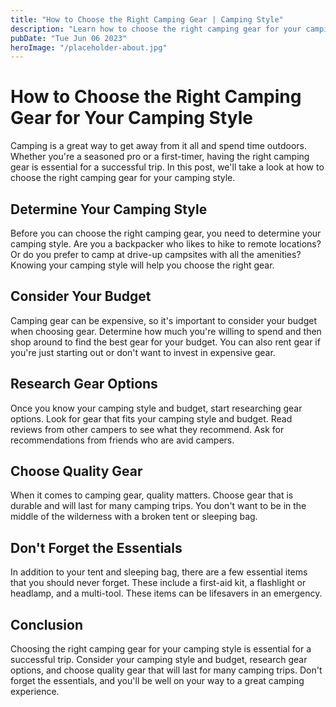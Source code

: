 ```yaml
---
title: "How to Choose the Right Camping Gear | Camping Style"
description: "Learn how to choose the right camping gear for your camping style. From tents to sleeping bags, find the best gear to make your camping trip awesome."
pubDate: "Tue Jun 06 2023"
heroImage: "/placeholder-about.jpg"
---
```


# How to Choose the Right Camping Gear for Your Camping Style

Camping is a great way to get away from it all and spend time outdoors. Whether you&#39;re a seasoned pro or a first-timer, having the right camping gear is essential for a successful trip. In this post, we&#39;ll take a look at how to choose the right camping gear for your camping style.

## Determine Your Camping Style

Before you can choose the right camping gear, you need to determine your camping style. Are you a backpacker who likes to hike to remote locations? Or do you prefer to camp at drive-up campsites with all the amenities? Knowing your camping style will help you choose the right gear.

## Consider Your Budget

Camping gear can be expensive, so it&#39;s important to consider your budget when choosing gear. Determine how much you&#39;re willing to spend and then shop around to find the best gear for your budget. You can also rent gear if you&#39;re just starting out or don&#39;t want to invest in expensive gear.

## Research Gear Options

Once you know your camping style and budget, start researching gear options. Look for gear that fits your camping style and budget. Read reviews from other campers to see what they recommend. Ask for recommendations from friends who are avid campers.

## Choose Quality Gear

When it comes to camping gear, quality matters. Choose gear that is durable and will last for many camping trips. You don&#39;t want to be in the middle of the wilderness with a broken tent or sleeping bag.

## Don&#39;t Forget the Essentials

In addition to your tent and sleeping bag, there are a few essential items that you should never forget. These include a first-aid kit, a flashlight or headlamp, and a multi-tool. These items can be lifesavers in an emergency.

## Conclusion

Choosing the right camping gear for your camping style is essential for a successful trip. Consider your camping style and budget, research gear options, and choose quality gear that will last for many camping trips. Don&#39;t forget the essentials, and you&#39;ll be well on your way to a great camping experience.